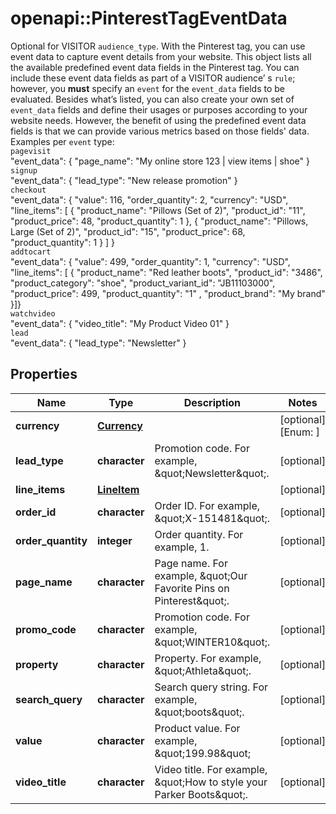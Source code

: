 # openapi::PinterestTagEventData

Optional for VISITOR `audience_type`. With the Pinterest tag, you can use event data to capture event details from your website. This object lists all the available predefined event data fields in the Pinterest tag. You can include these event data fields as part of a VISITOR audience’ s `rule`; however, you **must** specify an `event` for the `event_data` fields to be evaluated. Besides what’s listed, you can also create your own set of `event_data` fields and define their usages or purposes according to your website needs. However, the benefit of using the predefined event data fields is that we can provide various metrics based on those fields' data.<br>Examples per `event` type:<br>`pagevisit`<br>\"event_data\": { \"page_name\": \"My online store 123 | view items | shoe\" }<br>`signup`<br>\"event_data\": { \"lead_type\": \"New release promotion\" }<br>`checkout`<br>\"event_data\": { \"value\": 116, \"order_quantity\": 2, \"currency\": \"USD\", \"line_items\": [ { \"product_name\": \"Pillows (Set of 2)\", \"product_id\": \"11\", \"product_price\": 48, \"product_quantity\": 1 }, { \"product_name\": \"Pillows, Large (Set of 2)\", \"product_id\": \"15\", \"product_price\": 68, \"product_quantity\": 1 } ] }<br>`addtocart`<br>\"event_data\": { \"value\": 499, \"order_quantity\": 1, \"currency\": \"USD\", \"line_items\": [ { \"product_name\": \"Red leather boots\", \"product_id\": \"3486\", \"product_category\": \"shoe\", \"product_variant_id\": \"JB11103000\", \"product_price\": 499, \"product_quantity\": \"1\" , \"product_brand\": \"My brand\" }]}<br>`watchvideo`<br>\"event_data\": { \"video_title\": \"My Product Video 01\" }<br>`lead`<br>\"event_data\": { \"lead_type\": \"Newsletter\" }

## Properties
Name | Type | Description | Notes
------------ | ------------- | ------------- | -------------
**currency** | [**Currency**](Currency.md) |  | [optional] [Enum: ] 
**lead_type** | **character** | Promotion code. For example, \&quot;Newsletter\&quot;. | [optional] 
**line_items** | [**LineItem**](LineItem.md) |  | [optional] 
**order_id** | **character** | Order ID. For example, \&quot;X-151481\&quot;. | [optional] 
**order_quantity** | **integer** | Order quantity. For example, 1. | [optional] 
**page_name** | **character** | Page name. For example, \&quot;Our Favorite Pins on Pinterest\&quot;. | [optional] 
**promo_code** | **character** | Promotion code. For example, \&quot;WINTER10\&quot;. | [optional] 
**property** | **character** | Property. For example, \&quot;Athleta\&quot;. | [optional] 
**search_query** | **character** | Search query string. For example, \&quot;boots\&quot;. | [optional] 
**value** | **character** | Product value. For example, \&quot;199.98\&quot; | [optional] 
**video_title** | **character** | Video title. For example, \&quot;How to style your Parker Boots\&quot;. | [optional] 


